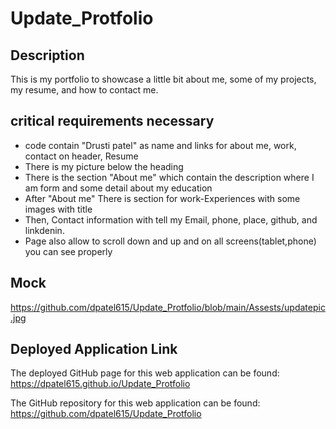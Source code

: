 # Update_Protfolio

## Description

This is my portfolio to showcase a little bit about me, some of my projects, my resume, and how to contact me.

## critical requirements necessary

  * code contain "Drusti patel" as name and links for about me, work, contact on header, Resume
  * There is my picture below the heading
  * There is the section "About me" which contain the description where I am form and some detail about my education
  * After "About me" There is section for work-Experiences with some images with title
  * Then, Contact information with tell my Email, phone, place, github, and linkdenin.
  * Page also allow to scroll down and up and on all screens(tablet,phone) you can see properly

## Mock 
https://github.com/dpatel615/Update_Protfolio/blob/main/Assests/updatepic.jpg

## Deployed Application Link

The deployed GitHub page for this web application can be found:  https://dpatel615.github.io/Update_Protfolio

The GitHub repository for this web application can be found: https://github.com/dpatel615/Update_Protfolio
